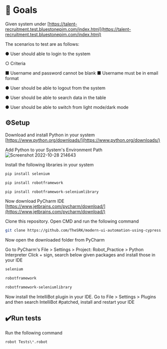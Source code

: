 # 🥅 Goals

Given system under [https://talent-recruitment.test.bluestonepim.com/index.html](https://talent-recruitment.test.bluestonepim.com/index.html)

The scenarios to test are as follows:

● User should able to login to the system

   ○ Criteria

   ■ Username and password cannot be blank
   ■ Username must be in email format

● User should be able to logout from the system

● User should be able to search data in the table

● User should be able to switch from light mode/dark mode

## ⚙️Setup

Download and install Python in your system [https://www.python.org/downloads/](https://www.python.org/downloads/)

Add Python to your System's Environment Path
![Screenshot 2022-10-28 214643](https://user-images.githubusercontent.com/20879031/198679102-f3f32ac7-d326-4ef5-bf91-2bd075343a3a.png)


Install the following libraries in your system

```bash
pip install selenium
```
```bash
pip install robotframework
```
```bash
pip install robotframework-seleniumlibrary
```
Now download PyCharm IDE [https://www.jetbrains.com/pycharm/download/](https://www.jetbrains.com/pycharm/download/)

Clone this repository. Open CMD and run the following command
```bash
git clone https://github.com/TheSRK/modern-ui-automation-using-cypress.git
```
Now open the downloaded folder from PyCharm

Go to PyCharm's File > Settings > Project: Robot_Practice > Python Interpreter
Click + sign, search below given packages and install those in your IDE
```bash
selenium
```
```bash
robotframework
```
```bash
robotframework-seleniumlibrary
```
Now install the IntelliBot plugin in your IDE.
Go to File > Settings > Plugins and then search IntelliBot #patched, install and restart your IDE


## ✔️Run tests
Run the following command
```python
robot Tests\*.robot 
```

